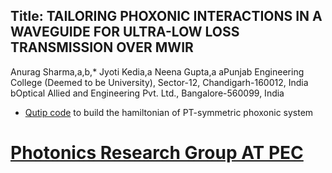 
## Title: TAILORING PHOXONIC INTERACTIONS IN A WAVEGUIDE FOR ULTRA-LOW LOSS TRANSMISSION OVER MWIR

Anurag Sharma,a,b,* Jyoti Kedia,a Neena Gupta,a
aPunjab Engineering College (Deemed to be University), Sector-12, Chandigarh-160012, India
bOptical Allied and Engineering Pvt. Ltd., Bangalore-560099, India


- [Qutip code](https://github.com/NANOPHOTONIC-RESEARCH-SOCIETY-AT-PEC/PHD18307002_Supplementry_Data_Anurag-Sharma-/blob/main/QUTIP%20code%20.py) to build the hamiltonian of PT-symmetric phoxonic system

# [Photonics Research Group AT PEC](https://github.com/NANOPHOTONIC-RESEARCH-SOCIETY-AT-PEC/KNOW_ABOUT_OUR_LAB)
